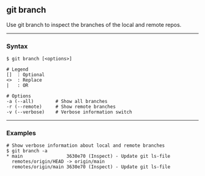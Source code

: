## git branch
Use git branch to inspect the branches of the local and remote repos.

-------------------------------------------------------------------------------
### Syntax
```
$ git branch [<options>]

# Legend
[]  : Optional
<>  : Replace
|   : OR

# Options
-a (--all)        # Show all branches
-r (--remote)     # Show remote branches
-v (--verbose)    # Verbose information switch
```

-------------------------------------------------------------------------------
### Examples
```shell
# Show verbose information about local and remote branches
$ git branch -a
* main                3630e70 (Inspect) - Update git ls-file
  remotes/origin/HEAD -> origin/main
  remotes/origin/main 3630e70 (Inspect) - Update git ls-file
```
